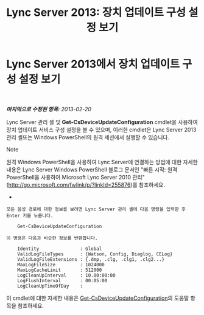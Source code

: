 ﻿---
title: 'Lync Server 2013: 장치 업데이트 구성 설정 보기'
TOCTitle: 장치 업데이트 구성 설정 보기
ms:assetid: aa6a70a9-bd77-4606-b797-ea6a3bab9cf2
ms:mtpsurl: https://technet.microsoft.com/ko-kr/library/JJ994059(v=OCS.15)
ms:contentKeyID: 52056915
ms.date: 08/24/2015
mtps_version: v=OCS.15
ms.translationtype: HT
---

# Lync Server 2013에서 장치 업데이트 구성 설정 보기

 

_**마지막으로 수정된 항목:** 2013-02-20_

Lync Server 관리 셸 및 **Get-CsDeviceUpdateConfiguration** cmdlet을 사용하여 장치 업데이트 서비스 구성 설정을 볼 수 있으며, 이러한 cmdlet은 Lync Server 2013 관리 셸또는 Windows PowerShell의 원격 세션에서 실행할 수 있습니다.


> [!NOTE]
> 원격 Windows PowerShell을 사용하여 Lync Server에 연결하는 방법에 대한 자세한 내용은 Lync Server Windows PowerShell 블로그 문서인 "빠른 시작: 원격 PowerShell을 사용하여 Microsoft Lync Server 2010 관리"(<A href="http://go.microsoft.com/fwlink/p/?linkid=255876">http://go.microsoft.com/fwlink/p/?linkId=255876</A>)를 참조하세요.





  - 
    
    모든 음성 경로에 대한 정보를 보려면 Lync Server 관리 셸에 다음 명령을 입력한 후 Enter 키를 누릅니다.
    
        Get-CsDeviceUpdateConfiguration
    
    이 명령은 다음과 비슷한 정보를 반환합니다.
    
        Identity               : Global
        ValidLogFileTypes      : {Watson, Config, Diaglog, CELog}
        ValidLogFileExtensions : {.dmp, .clg, .clg1, .clg2...}
        MaxLogFileSize         : 1024000
        MaxLogCacheLimit       : 512000
        LogCleanUpInterval     : 10.00:00:00
        LogFlushInterval       : 00:05:00
        LogCleanUpTimeOfDay    :

이 cmdlet에 대한 자세한 내용은 [Get-CsDeviceUpdateConfiguration](get-csdeviceupdateconfiguration.md)의 도움말 항목을 참조하세요.

